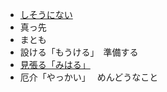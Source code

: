 * [しそうにない](http://ejje.weblio.jp/content/%E3%81%9D%E3%81%86%E3%81%AB%E3%81%AA%E3%81%84)
* 真っ先
* まとも
* 設ける「もうける」　準備する
* [見張る「みはる」](http://ejje.weblio.jp/content/%E8%A6%8B%E5%BC%B5%E3%82%8B)
* 厄介「やっかい」　 めんどうなこと
